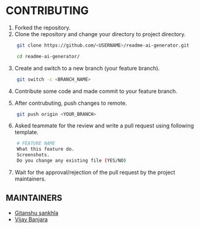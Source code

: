 # CONTRIBUTING

1. Forked the repository.
2. Clone the repository and change your directory to project directory.

```bash
    git clone https://github.com/<USERNAME>/readme-ai-generator.git

    cd readme-ai-generator/
```

3. Create and switch to a new branch (your feature branch).

```bash
    git switch -c <BRANCH_NAME>
```

4. Contribute some code and made commit to your feature branch.

5. After contrubuting, push changes to remote.

```bash
    git push origin <YOUR_BRANCH>
```

6. Asked teammate for the review and write a pull request using following template.

```bash
    # FEATURE NAME
    What this feature do.
    Screenshots.
    Do you change any existing file (YES/NO)
```

7. Wait for the approval/rejection of the pull request by the project maintainers.

## MAINTAINERS

- [Gitanshu sankhla](https://github.com/Gitax18)
- [Vijay Banjara](https://github.com/dev-tashvi)